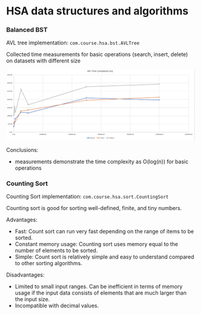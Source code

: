 # HSA data structures and algorithms

<h3>Balanced BST</h3>

AVL tree implementation: ``com.course.hsa.bst.AVLTree``

Collected time measurements for basic operations (search, insert, delete) on datasets with different size 

<img src="./images/avl_tree_time_complexity.png" width="600">

Conclusions: 
- measurements demonstrate the time complexity as O(log(n)) for basic operations


<h3>Counting Sort</h3>

Counting Sort implementation: ``com.course.hsa.sort.CountingSort``

Counting sort is good for sorting well-defined, finite, and tiny numbers.

Advantages:
- Fast: Count sort can run very fast depending on the range of items to be sorted.
- Constant memory usage: Counting sort uses memory equal to the number of elements to be sorted.
- Simple: Count sort is relatively simple and easy to understand compared to other sorting algorithms.

Disadvantages:
- Limited to small input ranges. Can be inefficient in terms of memory usage if the input data consists of elements that are much larger than the input size.
- Incompatible with decimal values.